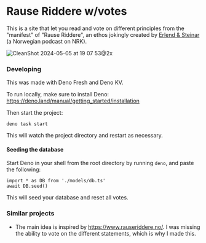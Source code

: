 # Rause Riddere w/votes

This is a site that let you read and vote on different principles from the "manifest" of
"Rause Riddere", an ethos jokingly created by [Erlend & Steinar](https://radio.nrk.no/podkast/baade_erlend_og_steinar_/l_edf54d11-d100-4c12-b54d-11d100fc12f9) (a
Norwegian podcast on NRK).


![CleanShot 2024-05-05 at 19 07 53@2x](https://github.com/rix1/rause-riddere/assets/2470775/96a03409-3363-4ba1-bdf2-8830b75a0c47)



### Developing

This was made with Deno Fresh and Deno KV.

To run locally, make sure to install Deno: https://deno.land/manual/getting_started/installation

Then start the project:

```
deno task start
```

This will watch the project directory and restart as necessary.

#### Seeding the database

Start Deno in your shell from the root directory by running `deno`, and paste the following:

```
import * as DB from './models/db.ts'
await DB.seed()
```

This will seed your database and reset all votes.

### Similar projects

- The main idea is inspired by https://www.rauseriddere.no/. I was missing the
  ability to vote on the different statements, which is why I made this.
